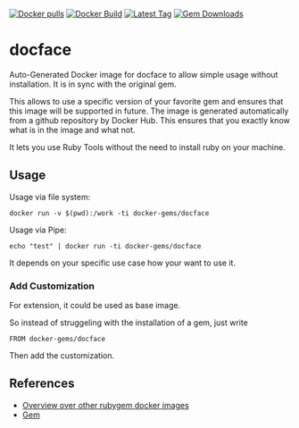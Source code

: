 [![Docker pulls](https://img.shields.io/docker/pulls/rubygem/docface.svg)](https://hub.docker.com/r/rubygem/docface/)
[![Docker Build](https://img.shields.io/docker/automated/rubygem/docface.svg)](https://hub.docker.com/r/rubygem/docface/)
[![Latest Tag](https://img.shields.io/github/tag/docker-rubygem/docface.svg)](https://hub.docker.com/r/rubygem/docface/)
[![Gem Downloads](https://img.shields.io/gem/dt/docface.svg)](https://rubygems.org/gems/docface/)
# docface

Auto-Generated Docker image for docface to allow simple usage without installation.
It is in sync with the original gem.

This allows to use a specific version of your favorite gem and ensures that this image will be supported in future.
The image is generated automatically from a github repository by Docker Hub.
This ensures that you exactly know what is in the image and what not.

It lets you use Ruby Tools without the need to install ruby on your machine.

## Usage

Usage via file system:

`docker run -v $(pwd):/work -ti docker-gems/docface`

Usage via Pipe:

`echo "test" | docker run -ti docker-gems/docface`

It depends on your specific use case how your want to use it.

### Add Customization

For extension, it could be used as base image.

So instead of struggeling with the installation of a gem, just write

`FROM docker-gems/docface`

Then add the customization.

## References

 - [Overview over other rubygem docker images](https://github.com/thinkbot/docker-rubygem)
 - [Gem](https://rubygems.org/gems/docface/)
